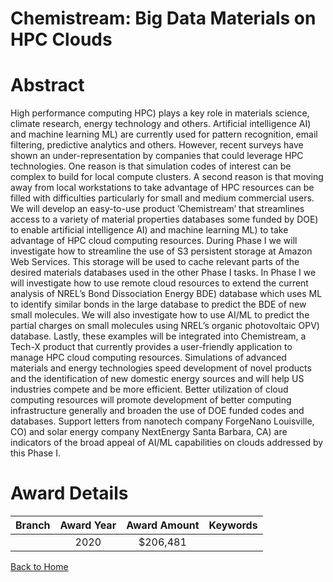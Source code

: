 
Chemistream: Big Data Materials on HPC Clouds
=============================================

# Abstract


High performance computing HPC) plays a key role in materials science, climate research, energy technology and others. Artificial intelligence AI) and machine learning ML) are currently used for pattern recognition, email filtering, predictive analytics and others. However, recent surveys have shown an under-representation by companies that could leverage HPC technologies. One reason is that simulation codes of interest can be complex to build for local compute clusters. A second reason is that moving away from local workstations to take advantage of HPC resources can be filled with difficulties particularly for small and medium commercial users. We will develop an easy-to-use product ’Chemistream’ that streamlines access to a variety of material properties databases some funded by DOE) to enable artificial intelligence AI) and machine learning ML) to take advantage of HPC cloud computing resources. During Phase I we will investigate how to streamline the use of S3 persistent storage at Amazon Web Services. This storage will be used to cache relevant parts of the desired materials databases used in the other Phase I tasks. In Phase I we will investigate how to use remote cloud resources to extend the current analysis of NREL’s Bond Dissociation Energy BDE) database which uses ML to identify similar bonds in the large database to predict the BDE of new small molecules. We will also investigate how to use AI/ML to predict the partial charges on small molecules using NREL’s organic photovoltaic OPV) database. Lastly, these examples will be integrated into Chemistream, a Tech-X product that currently provides a user-friendly application to manage HPC cloud computing resources. Simulations of advanced materials and energy technologies speed development of novel products and the identification of new domestic energy sources and will help US industries compete and be more efficient. Better utilization of cloud computing resources will promote development of better computing infrastructure generally and broaden the use of DOE funded codes and databases. Support letters from nanotech company ForgeNano Louisville, CO) and solar energy company NextEnergy Santa Barbara, CA) are indicators of the broad appeal of AI/ML capabilities on clouds addressed by this Phase I.  

# Award Details

|Branch|Award Year|Award Amount|Keywords|
| :---: | :---: | :---: | :---: |
||2020|$206,481||
  
  


[Back to Home](https://github.com/chrischow/dod_sbir_awards/Reports/CC/#798)